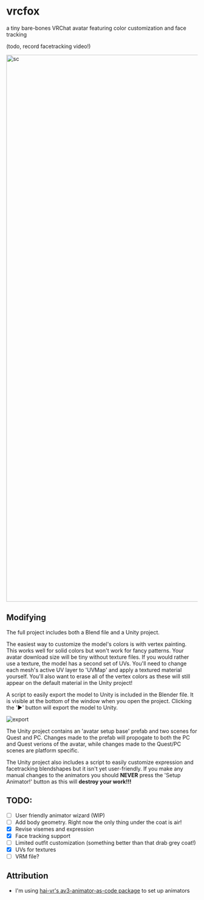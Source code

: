 # vrcfox
a tiny bare-bones VRChat avatar featuring color customization and face tracking

(todo, record facetracking video!)

<img width="1440" alt="sc" src="https://github.com/cellomonster/vrcfox/assets/32079637/32ec5ee5-2350-4acf-8677-eb2edef943a3">

## Modifying

The full project includes both a Blend file and a Unity project.

The easiest way to customize the model's colors is with vertex painting. This works well for solid colors but won't work for fancy patterns. Your avatar download size will be tiny without texture files. If you would rather use a texture, the model has a second set of UVs. You'll need to change each mesh's active UV layer to 'UVMap' and apply a textured material yourself. You'll also want to erase all of the vertex colors as these will still appear on the default material in the Unity project!

A script to easily export the model to Unity is included in the Blender file. It is visible at the bottom of the window when you open the project. Clicking the '▶' button will export the model to Unity.

![export](https://github.com/cellomonster/vrcfox/assets/32079637/be38158c-5d4d-4c26-9fee-7168ec719684)

The Unity project contains an 'avatar setup base' prefab and two scenes for Quest and PC. Changes made to the prefab will propogate to both the PC and Quest verions of the avatar, while changes made to the Quest/PC scenes are platform specific. 

The Unity project also includes a script to easily customize expression and facetracking blendshapes but it isn't yet user-friendly. If you make any manual changes to the animators you should **NEVER** press the 'Setup Animator!' button as this will **destroy your work!!!**

## TODO:
- [ ] User friendly animator wizard (WIP)
- [ ] Add body geometry. Right now the only thing under the coat is air!
- [X] Revise visemes and expression
- [X] Face tracking support
- [ ] Limited outfit customization (something better than that drab grey coat!)
- [X] UVs for textures
- [ ] VRM file?

## Attribution
- I'm using [hai-vr's av3-animator-as-code package](https://github.com/hai-vr/av3-animator-as-code) to set up animators
